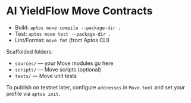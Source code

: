 # AI YieldFlow Move Contracts

- Build: `aptos move compile --package-dir .`
- Test:  `aptos move test --package-dir .`
- Lint/Format: `move fmt` (from Aptos CLI)

Scaffolded folders:
- `sources/`   — your Move modules go here
- `scripts/`   — Move scripts (optional)
- `tests/`     — Move unit tests

To publish on testnet later, configure `addresses` in `Move.toml` and set your profile via `aptos init`.
